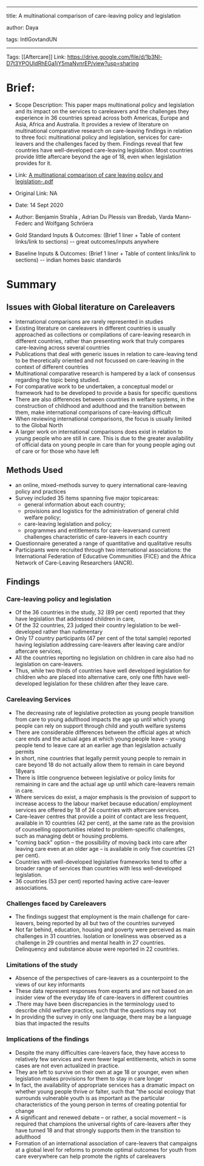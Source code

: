 
---

title: A multinational comparison of care-leaving policy and legislation

author: Daya

tags: IntlGovtandUN

---
Tags: [[Aftercare]]
Link: https://drive.google.com/file/d/1b3Nl-D7t3YPOUIdRhEGa1jY5maNvnrEP/view?usp=sharing

# **Brief:**

- Scope Description:  This paper maps multinational policy and legislation and its impact on the services to careleavers and the challenges they experience in 36 countries spread across both Americas, Europe and Asia, Africa and Australia. It provides a review of literature on multinational comparative research on care-leaving findings in relation to three foci: multinational policy and legislation, services for care-leavers and the challenges faced by them. Findings reveal that few countries have well-developed care-leaving legislation. Most countries provide little aftercare beyond the age of 18, even when legislation provides for it.

- Link: [A multinational comparison of care leaving policy and legislation-.pdf](https://drive.google.com/file/d/1b3Nl-D7t3YPOUIdRhEGa1jY5maNvnrEP/view?usp=sharing)
- Original Link: NA
- Date: 14 Sept 2020
- Author: Benjamin Strahla , Adrian Du Plessis van Bredab, Varda Mann-Federc and Wolfgang Schröera
- Gold Standard Inputs &amp; Outcomes: (Brief 1 liner + Table of content links/link to sections) -- great outcomes/inputs anywhere
- Baseline Inputs &amp; Outcomes:  (Brief 1 liner + Table of content links/link to sections) -- indian homes basic standards

# **Summary**

## Issues with Global literature on Careleavers

- International comparisons are rarely represented in studies
- Existing literature on careleavers in different countries is usually approached as collections or compilations of care-leaving research in different countries, rather than presenting work that truly compares care-leaving across several countries
- Publications that deal with generic issues in relation to care-leaving tend to be theoretically oriented and not focussed on care-leaving in the context of different countries
- Multinational comparative research is hampered by a lack of consensus regarding the topic being studied.
- For comparative work to be undertaken, a conceptual model or framework had to be developed to provide a basis for specific questions
- There are also differences between countries in welfare systems, in the construction of childhood and adulthood and the transition between them, make international comparisons of care-leaving difficult
- When reviewing international comparisons, the focus is usually limited to the Global North
- A larger work on international comparisons does exist in relation to young people who are still in care. This is due to the greater availability of official data on young people in care than for young people aging out of care or for those who have left

## Methods Used

- an online, mixed-methods survey to query international care-leaving policy and practices
- Survey included 35 items spanning five major topicareas:
  - general information about each country;
  - provisions and logistics for the administration of general child welfare policy;
  - care-leaving legislation and policy;
  - programmes and entitlements for care-leaversand current challenges characteristic of care-leavers in each country
- Questionnaire generated a range of quantitative and qualitative results
- Participants were recruited through two international associations: the International Federation of Educative Communities (FICE) and the Africa Network of Care-Leaving Researchers (ANCR).

## Findings

### Care-leaving policy and legislation

- Of the 36 countries in the study, 32 (89 per cent) reported that they have legislation that addressed children in care,
- Of the 32 countries, 23 judged their country legislation to be well-developed rather than rudimentary
- Only 17 country participants (47 per cent of the total sample) reported having legislation addressing care-leavers after leaving care and/or aftercare services,
- All the countries reporting no legislation on children in care also had no legislation on care-leavers.
- Thus, while two thirds of countries have well developed legislation for children who are placed into alternative care, only one fifth have well-developed legislation for these children after they leave care.

### Careleaving Services

- The decreasing rate of legislative protection as young people transition from care to young adulthood impacts the age up until which young people can rely on support through child and youth welfare systems
- There are considerable differences between the official ages at which care ends and the actual ages at which young people leave – young people tend to leave care at an earlier age than legislation actually permits
- In short, nine countries that legally permit young people to remain in care beyond 18 do not actually allow them to remain in care beyond 18years
- There is little congruence between legislative or policy limits for remaining in care and the actual age up until which care-leavers remain in care.
- Where services do exist, a major emphasis is the provision of support to increase access to the labour market because education/ employment services are offered by 18 of 24 countries with aftercare services.
- Care-leaver centres that provide a point of contact are less frequent, available in 10 countries (42 per cent), at the same rate as the provision of counselling opportunities related to problem-specific challenges, such as managing debt or housing problems.
- &quot;coming back&quot; option – the possibility of moving back into care after leaving care even at an older age – is available in only five countries (21 per cent).
- Countries with well-developed legislative frameworks tend to offer a broader range of services than countries with less well-developed legislation.
- 36 countries (53 per cent) reported having active care-leaver associations.

### Challenges faced by Careleavers

- The findings suggest that employment is the main challenge for care-leavers, being reported by all but two of the countries surveyed
- Not far behind, education, housing and poverty were perceived as main challenges in 31 countries. Isolation or loneliness was observed as a challenge in 29 countries and mental health in 27 countries. Delinquency and substance abuse were reported in 22 countries.

### Limitations of the study

- Absence of the perspectives of care-leavers as a counterpoint to the views of our key informants
- These data represent responses from experts and are not based on an insider view of the everyday life of care-leavers in different countries
- .There may have been discrepancies in the terminology used to describe child welfare practice, such that the questions may not
- In providing the survey in only one language, there may be a language bias that impacted the results

### Implications of the findings

- Despite the many difficulties care-leavers face, they have access to relatively few services and even fewer legal entitlements, which in some cases are not even actualized in practice.
- They are left to survive on their own at age 18 or younger, even when legislation makes provisions for them to stay in care longer
- In fact, the availability of appropriate services has a dramatic impact on whether young people thrive or falter, such that &quot;the social ecology that surrounds vulnerable youth is as important as the particular characteristics of the young person in terms of creating potential for change
- A significant and renewed debate – or rather, a social movement – is required that champions the universal rights of care-leavers after they have turned 18 and that strongly supports them in the transition to adulthood
- Formation of an international association of care-leavers that campaigns at a global level for reforms to promote optimal outcomes for youth from care everywhere can help promote the rights of careleavers